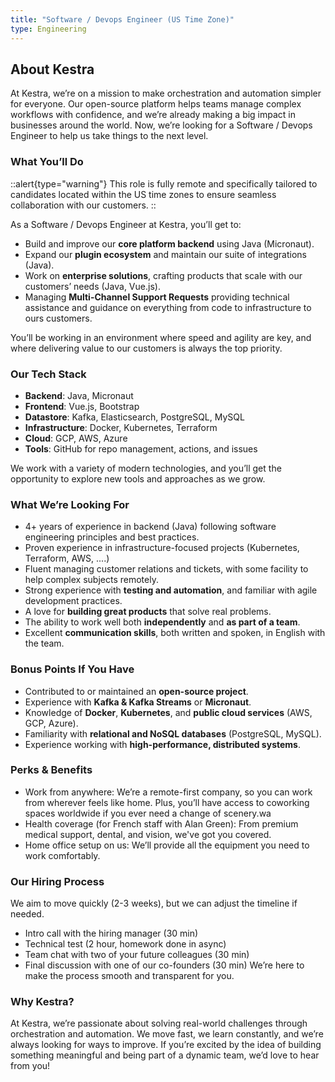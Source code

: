 ```yaml
---
title: "Software / Devops Engineer (US Time Zone)"
type: Engineering
---
```


## About Kestra

At Kestra, we’re on a mission to make orchestration and automation simpler for everyone. Our open-source platform helps teams manage complex workflows with confidence, and we’re already making a big impact in businesses around the world. Now, we’re looking for a Software / Devops Engineer to help us take things to the next level.

### What You’ll Do

::alert{type="warning"}
This role is fully remote and specifically tailored to candidates located within the US time zones to ensure seamless collaboration with our customers.
::

As a Software / Devops Engineer at Kestra, you’ll get to:

- Build and improve our **core platform backend** using Java (Micronaut).
- Expand our **plugin ecosystem** and maintain our suite of integrations (Java).
- Work on **enterprise solutions**, crafting products that scale with our customers’ needs (Java, Vue.js).
- Managing **Multi-Channel Support Requests** providing technical assistance and guidance on everything from code to infrastructure to ours customers.

You’ll be working in an environment where speed and agility are key, and where delivering value to our customers is always the top priority.

### Our Tech Stack

- **Backend**: Java, Micronaut
- **Frontend**: Vue.js, Bootstrap
- **Datastore**: Kafka, Elasticsearch, PostgreSQL, MySQL
- **Infrastructure**: Docker, Kubernetes, Terraform
- **Cloud**: GCP, AWS, Azure
- **Tools**: GitHub for repo management, actions, and issues

We work with a variety of modern technologies, and you’ll get the opportunity to explore new tools and approaches as we grow.

### What We’re Looking For

- 4+ years of experience in backend (Java) following software engineering principles and best practices.
- Proven experience in infrastructure-focused projects (Kubernetes, Terraform, AWS, ....)
- Fluent managing customer relations and tickets, with some facility to help complex subjects remotely.
- Strong experience with **testing and automation**, and familiar with agile development practices.
- A love for **building great products** that solve real problems.
- The ability to work well both **independently** and **as part of a team**.
- Excellent **communication skills**, both written and spoken, in English with the team.

### Bonus Points If You Have

- Contributed to or maintained an **open-source project**.
- Experience with **Kafka & Kafka Streams** or **Micronaut**.
- Knowledge of **Docker**, **Kubernetes**, and **public cloud services** (AWS, GCP, Azure).
- Familiarity with **relational and NoSQL databases** (PostgreSQL, MySQL).
- Experience working with **high-performance, distributed systems**.

### Perks & Benefits

- Work from anywhere: We’re a remote-first company, so you can work from wherever feels like home. Plus, you’ll have access to coworking spaces worldwide if you ever need a change of scenery.wa
- Health coverage (for French staff with Alan Green): From premium medical support, dental, and vision, we've got you covered.
- Home office setup on us: We’ll provide all the equipment you need to work comfortably.

### Our Hiring Process

We aim to move quickly (2-3 weeks), but we can adjust the timeline if needed.

- Intro call with the hiring manager (30 min)
- Technical test (2 hour, homework done in async)
- Team chat with two of your future colleagues (30 min)
- Final discussion with one of our co-founders (30 min)
We’re here to make the process smooth and transparent for you.


### Why Kestra?

At Kestra, we’re passionate about solving real-world challenges through orchestration and automation. We move fast, we learn constantly, and we’re always looking for ways to improve. If you’re excited by the idea of building something meaningful and being part of a dynamic team, we’d love to hear from you!